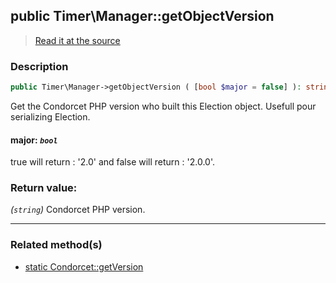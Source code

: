 ## public Timer\Manager::getObjectVersion

> [Read it at the source](https://github.com/julien-boudry/Condorcet/blob/master/src/CondorcetVersion.php#L26)

### Description    

```php
public Timer\Manager->getObjectVersion ( [bool $major = false] ): string
```

Get the Condorcet PHP version who built this Election object. Usefull pour serializing Election.
    

#### **major:** *`bool`*   
true will return : '2.0' and false will return : '2.0.0'.    


### Return value:   

*(`string`)* Condorcet PHP version.


---------------------------------------

### Related method(s)      

* [static Condorcet::getVersion](/Docs/ApiReferences/Condorcet%20Class/public%20static%20Condorcet--getVersion.md)    
